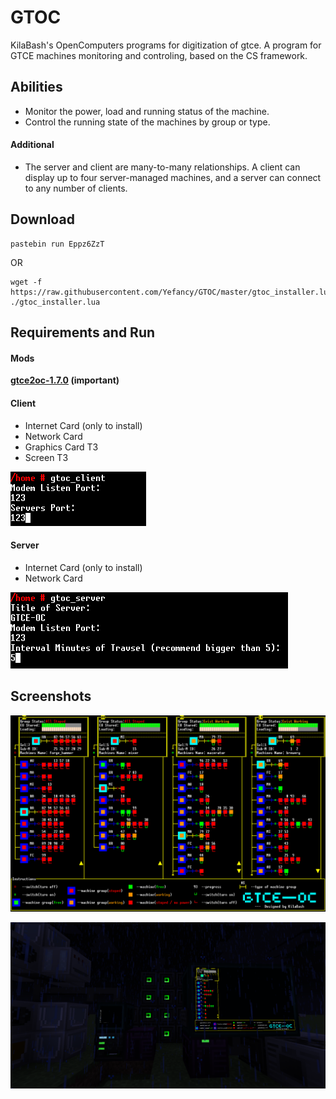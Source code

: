 # GTOC
 KilaBash's OpenComputers programs for digitization of gtce.
 A program for GTCE machines monitoring and controling, based on the CS framework.

## Abilities
- Monitor the power, load and running status of the machine.
- Control the running state of the machines by group or type.
#### Additional
- The server and client are many-to-many relationships. A client can display up to four server-managed machines, and a server can connect to any number of clients.
## Download
```shell
pastebin run Eppz6ZzT
```

OR 

```SHELL
wget -f https://raw.githubusercontent.com/Yefancy/GTOC/master/gtoc_installer.lua
./gtoc_installer.lua
```

## Requirements and Run

#### Mods

**[gtce2oc-1.7.0](https://minecraft.curseforge.com/projects/gtce2oc) (important)**

#### Client

- Internet Card (only to install)
- Network Card
- Graphics Card T3
- Screen T3

 ![Image text](client/run.png)

#### Server

- Internet Card (only to install)
- Network Card

 ![Image text](server/run.png)

## Screenshots

![Image text](client/GTOC-Client.png)

![Image text](screenshot.png)